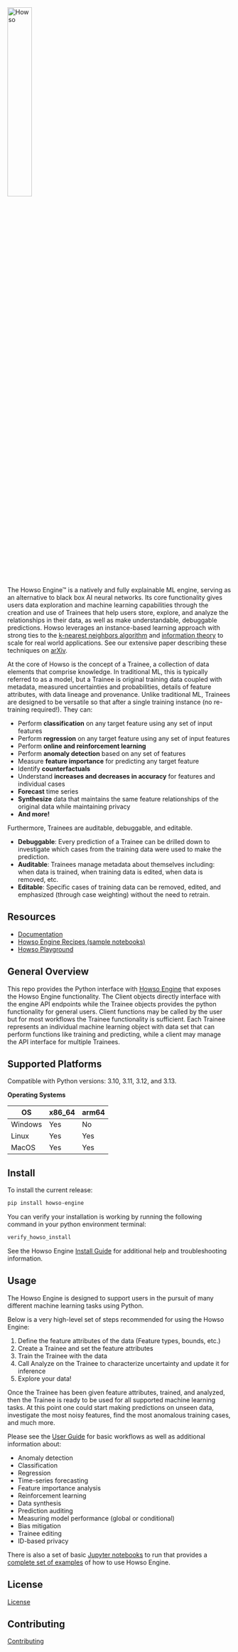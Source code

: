 <div align="left">
<picture>
 <source media="(prefers-color-scheme: dark)" srcset="https://cdn.howso.com/img/howso/1/svg/logo-gradient-light.svg" width="33%">
 <source media="(prefers-color-scheme: light)" srcset="https://cdn.howso.com/img/howso/1/svg/logo-gradient-dark.svg" width="33%">
 <img alt="Howso" src="https://cdn.howso.com/img/howso/1/png/logo-gradient-light-bg.png" width="33%">
</picture>
</div>

The Howso Engine&trade; is a natively and fully explainable ML engine, serving as an alternative to black box AI neural networks. Its core functionality gives users data exploration and machine learning capabilities through the creation and use of Trainees that help users store, explore, and analyze the relationships in their data, as well as make understandable, debuggable predictions. Howso leverages an instance-based learning approach with strong ties to the [k-nearest neighbors algorithm](https://en.wikipedia.org/wiki/K-nearest_neighbors_algorithm) and [information theory](https://en.wikipedia.org/wiki/Information_theory) to scale for real world applications.  See our extensive paper describing these techniques on [arXiv](https://arxiv.org/abs/2510.22809).

At the core of Howso is the concept of a Trainee, a collection of data elements that comprise knowledge. In traditional ML, this is typically referred to as a model, but a Trainee is original training data coupled with metadata, measured uncertainties and probabilities, details of feature attributes, with data lineage and provenance. Unlike traditional ML, Trainees are designed to be versatile so that after a single training instance (no re-training required!).  They can:

- Perform **classification** on any target feature using any set of input features
- Perform **regression** on any target feature using any set of input features
- Perform **online and reinforcement learning**
- Perform **anomaly detection** based on any set of features
- Measure **feature importance** for predicting any target feature
- Identify **counterfactuals**
- Understand **increases and decreases in accuracy** for features and individual cases
- **Forecast** time series
- **Synthesize** data that maintains the same feature relationships of the original data while maintaining privacy
- **And more!**

Furthermore, Trainees are auditable, debuggable, and editable.

- **Debuggable**: Every prediction of a Trainee can be drilled down to investigate which cases from the training data were used to make the prediction.
- **Auditable**: Trainees manage metadata about themselves including: when data is trained, when training data is edited, when data is removed, etc.
- **Editable**: Specific cases of training data can be removed, edited, and emphasized (through case weighting) without the need to retrain.

## Resources

- [Documentation](https://docs.howso.com)
- [Howso Engine Recipes (sample notebooks)](https://github.com/howsoai/howso-engine-recipes)
- [Howso Playground](https://playground.howso.com)

## General Overview

This repo provides the Python interface with
[Howso Engine](https://github.com/howsoai/howso-engine) that exposes the Howso
Engine functionality. The Client objects directly interface with the engine API
endpoints while the Trainee objects provides the python functionality for
general users. Client functions may be called by the user but for most workflows
the Trainee functionality is sufficient. Each Trainee represents an individual
machine learning object with data set that can perform functions like training and
predicting, while a client may manage the API interface for multiple Trainees.

## Supported Platforms

Compatible with Python versions: 3.10, 3.11, 3.12, and 3.13.

**Operating Systems**

| OS      | x86_64 | arm64 |
| ------- | ------ | ----- |
| Windows | Yes    | No    |
| Linux   | Yes    | Yes   |
| MacOS   | Yes    | Yes   |

## Install

To install the current release:

```bash
pip install howso-engine
```

You can verify your installation is working by running the following command in
your python environment terminal:

```bash
verify_howso_install
```

See the Howso Engine
[Install Guide](https://docs.howso.com/en/release-latest/getting_started/installing.html) for
additional help and troubleshooting information.

## Usage

The Howso Engine is designed to support users in the pursuit of many different
machine learning tasks using Python.

Below is a very high-level set of steps recommended for using the Howso Engine:

1. Define the feature attributes of the data (Feature types, bounds, etc.)
2. Create a Trainee and set the feature attributes
3. Train the Trainee with the data
4. Call Analyze on the Trainee to characterize uncertainty and update it for inference
5. Explore your data!

Once the Trainee has been given feature attributes, trained, and analyzed, then
the Trainee is ready to be used for all supported machine learning tasks. At
this point one could start making predictions on unseen data, investigate the
most noisy features, find the most anomalous training cases, and much more.

Please see the [User Guide](https://docs.howso.com/en/release-latest/user_guide/index.html) for
basic workflows as well as additional information about:

- Anomaly detection
- Classification
- Regression
- Time-series forecasting
- Feature importance analysis
- Reinforcement learning
- Data synthesis
- Prediction auditing
- Measuring model performance (global or conditional)
- Bias mitigation
- Trainee editing
- ID-based privacy

There is also a set of basic [Jupyter notebooks](https://jupyter.org/) to run
that provides a
[complete set of examples](https://docs.howso.com/en/release-latest/examples/index.html) of how
to use Howso Engine.

## License

[License](LICENSE.txt)

## Contributing

[Contributing](CONTRIBUTING.md)
